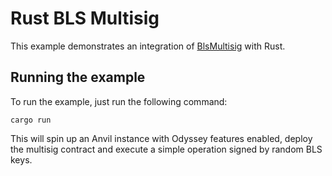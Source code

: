 # Rust BLS Multisig

This example demonstrates an integration of [BlsMultisig](../../contracts/src/BLSMultisig.sol) with Rust.

## Running the example

To run the example, just run the following command:

```shell
cargo run
```

This will spin up an Anvil instance with Odyssey features enabled, deploy the multisig contract and execute a simple operation signed by random BLS keys.

